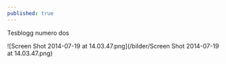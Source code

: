 ```yaml
---
published: true
---
```


Tesblogg numero dos

![Screen Shot 2014-07-19 at 14.03.47.png](/bilder/Screen Shot 2014-07-19 at 14.03.47.png)